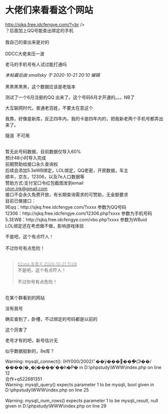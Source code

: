# 大佬们来看看这个网站


http://sjkq.free.idcfengye.com/?<br />
<br />
？后面加上QQ号能查出绑定的手机<br />
<br />
我自己的查出来是对的<img src="static/image/smiley/yct/009.gif" smilieid="44" border="0" alt="" /> <br />
<br />
DDCC大佬来压一波

<img id="aimg_CPC6e" onclick="zoom(this, this.src, 0, 0, 0)" class="zoom" src="https://kyun.ltyuanfang.cn/tc/2020/10/21/2a3846c3a3470.png" onmouseover="img_onmouseoverfunc(this)" onload="thumbImg(this)" border="0" alt="" /><br />
老马的手机号有人试过能打通吗<img src="static/image/smiley/default/lol.gif" smilieid="12" border="0" alt="" />

<i class="pstatus"> 本帖最后由 smallsky 于 2020-10-21 20:10 编辑 </i><br />
<br />
黑黑黑黑黑，这个数据应该是老版本

测试了一个6月注册的QQ 出来了。这个号码6月才开通的。。。NB了

大互联网时代，普通老百姓，不要太在意这个

我靠，好像是新库，反正四年内，我的卡是四年内的，把我新老两个手机号都弄出来了。

隧道&nbsp;&nbsp;不可用

<br />
暂无此号码数据，目前数据仅导入60%<br />
预计48小时导入完成<br />
前期赞助给接口永久查询权<br />
后续会添加5.3eWB绑定，LOL绑定，QQ老密，开房数据，车主<br />
顺丰，京东，12306，以及7e人口数据等<br />
赞助方式:支付宝口令红包截图发到email<br />
<a href="mailto:uton.ink@gmail.com">uton.ink@gmail.com</a><br />
接口不会永久免费开放，有长期查询需求的可赞助，无金额要求<br />
目前已做接口：<br />
9Eqq：http://sjkq.free.idcfengye.com/?xxxx 参数为QQ号码<br />
12306：http://sjkq.free.idcfengye.com/12306.php?xxxx 参数为手机号码<br />
5.3EWB：http://sjkq.free.idcfengye.com/vbo.php?xxxx 参数为WBuid<br />
LOL绑定还在考虑做不做，影响游戏体验

不是吧，这个有点吓人！<br />
<br />
不过你号有点危险！<br />
<br />
<img src="static/image/smiley/default/lol.gif" smilieid="12" border="0" alt="" /><img src="static/image/smiley/default/lol.gif" smilieid="12" border="0" alt="" /><img src="static/image/smiley/default/lol.gif" smilieid="12" border="0" alt="" />

<div class="quote"><blockquote><font size="2"><a href="https://www.hostloc.com/forum.php?mod=redirect&amp;goto=findpost&amp;pid=9330670&amp;ptid=756698" target="_blank"><font color="#999999">52usa 发表于 2020-10-21 11:09</font></a></font><br />
不是吧，这个有点吓人！<br />
<br />
不过你号有点危险！</blockquote></div><br />
在某个群看到的网站<img src="static/image/smiley/yct/014.gif" smilieid="45" border="0" alt="" />

没有我号<img id="aimg_fGO22" onclick="zoom(this, this.src, 0, 0, 0)" class="zoom" src="https://cdn.jsdelivr.net/gh/hishis/forum-master/public/images/patch.gif" onmouseover="img_onmouseoverfunc(this)" onload="thumbImg(this)" border="0" alt="" />

确实查到了，卧槽，不过绑定的号码都是以前的

这个厉害了

老号才有的吧，新号估计无

似乎数据挺新的，8e库？

Warning: mysqli_connect(): (HY000/2002): ͨ��ÿ���׽��ֵ�ַ(Э��/����ַ/�˿�)ֻ����ʹ��һ�Ρ� in D:\phpstudy\WWW\index.php on line 12<br />
合作+q522681351<br />
Warning: mysqli_query() expects parameter 1 to be mysqli, bool given in D:\phpstudy\WWW\index.php on line 25<br />
<br />
Warning: mysqli_num_rows() expects parameter 1 to be mysqli_result, null given in D:\phpstudy\WWW\index.php on line 29<img id="aimg_rHs92" onclick="zoom(this, this.src, 0, 0, 0)" class="zoom" src="https://cdn.jsdelivr.net/gh/hishis/forum-master/public/images/patch.gif" onmouseover="img_onmouseoverfunc(this)" onload="thumbImg(this)" border="0" alt="" />
